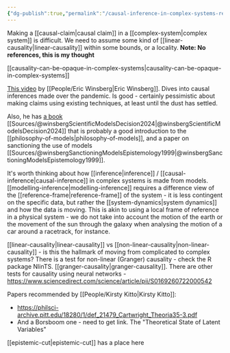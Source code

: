 ```yaml
---
{"dg-publish":true,"permalink":"/causal-inference-in-complex-systems-requires-local-linearity/"}
---
```


Making a [[causal-claim\|causal claim]] in a [[complex-system\|complex system]] is difficult. We need to assume some kind of [[linear-causality\|linear-causality]] within some bounds, or a locality.   **Note: No references, this is my thought**

[[causality-can-be-opaque-in-complex-systems\|causality-can-be-opaque-in-complex-systems]]

[This video](https://www.youtube.com/watch?v=NmJ89ujITLo) by [[People/Eric Winsberg\|Eric Winsberg]]. Dives into causal inferences made over the pandemic. Is good - certainly pessimistic about making claims using existing techniques, at least until the dust has settled. 

Also, he has [a book](https://www.amazon.com.au/Scientific-Decision-Elements-Philosophy-Science-ebook/dp/B0CY9H899N/ref=sr_1_2?dib=eyJ2IjoiMSJ9.1cK9vMV1cTLGFD6wUvtD3Ypw3e8dJXAnocbD_trYbpMva41Xtyy3payujr-k8XhZfXJy9MRLOkbyQvqFfpc38A.1ESA-VMpqFFQOzH32MQbg9vnKRHZ-IgJEmTQ8o0r_78&dib_tag=se&qid=1734603689&refinements=p_27%3AEric+Winsberg&s=books&sr=1-2) [[Sources/@winsbergScientificModelsDecision2024\|@winsbergScientificModelsDecision2024]] that is probably a good introduction to the [[philosophy-of-models\|philosophy-of-models]], and a paper on sanctioning the use of models [[Sources/@winsbergSanctioningModelsEpistemology1999\|@winsbergSanctioningModelsEpistemology1999]]. 

It's worth thinking about how [[inference\|inference]] / [[causal-inference\|causal-inference]] in complex systems is made from models. [[modelling-inference\|modelling-inference]] requires a difference view of the [[reference-frame\|reference-frame]] of the system - it is less contingent on the specific data, but rather the [[system-dynamics\|system dynamics]] and how the data is moving. This is akin to using a local frame of reference in a physical system - we do not take into account the motion of the earth or the movement of the sun through the galaxy when analysing the motion of a car around a racetrack, for instance. 

[[linear-causality\|linear-causality]] vs [[non-linear-causality\|non-linear-causality]] - is this the hallmark of moving from complicated to complex systems? There is a test for non-linear (Granger) causality - check the R package NlinTS. [[granger-causality\|granger-causality]]. There are other tests for causality using neural networks - https://www.sciencedirect.com/science/article/pii/S0169260722000542 


Papers recommended by [[People/Kirsty Kitto\|Kirsty Kitto]]:
- https://philsci-archive.pitt.edu/18280/1/def_21479_Cartwright_Theoria35-3.pdf
- And a Borsboom one - need to get link. The "Theoretical State of Latent Variables"


[[epistemic-cut\|epistemic-cut]] has a place here
